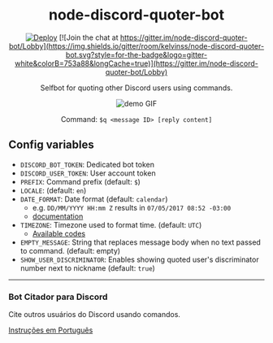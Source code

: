 
<div align="center">

# node-discord-quoter-bot

[![Deploy](https://www.herokucdn.com/deploy/button.svg)](https://heroku.com/deploy)
[![Join the chat at https://gitter.im/node-discord-quoter-bot/Lobby](https://img.shields.io/gitter/room/kelvinss/node-discord-quoter-bot.svg?style=for-the-badge&logo=gitter-white&colorB=753a88&longCache=true)](https://gitter.im/node-discord-quoter-bot/Lobby)


Selfbot for quoting other Discord users using commands.

![demo GIF](https://raw.githubusercontent.com/kelvinss/node-discord-quoter-bot/master/readme/pt_demo.gif)

Command: `$q <message ID> [reply content]`

</div>




## Config variables

* `DISCORD_BOT_TOKEN`:  Dedicated bot token
* `DISCORD_USER_TOKEN`:  User account token
* `PREFIX`:  Command prefix (default: `$`)
* `LOCALE`:  (default: `en`)
* `DATE_FORMAT`:  Date format (default: `calendar`)
  - e.g. `DD/MM/YYYY HH:mm Z` results in `07/05/2017 08:52 -03:00`
  - [documentation](https://momentjs.com/docs/#/displaying/format/)
* `TIMEZONE`: Timezone used to format time. (default: `UTC`)
  - [Available codes](https://en.wikipedia.org/wiki/List_of_tz_database_time_zones)
* `EMPTY_MESSAGE`: String that replaces message body when no text passed to command. (default: empty)
* `SHOW_USER_DISCRIMINATOR`: Enables showing quoted user's discriminator number next to nickname (default: `true`)


---

### Bot Citador para Discord

Cite outros usuários do Discord usando comandos.

[Instruções em Português](https://github.com/kelvinss/node-discord-quoter-bot/blob/master/README.pt.md)
